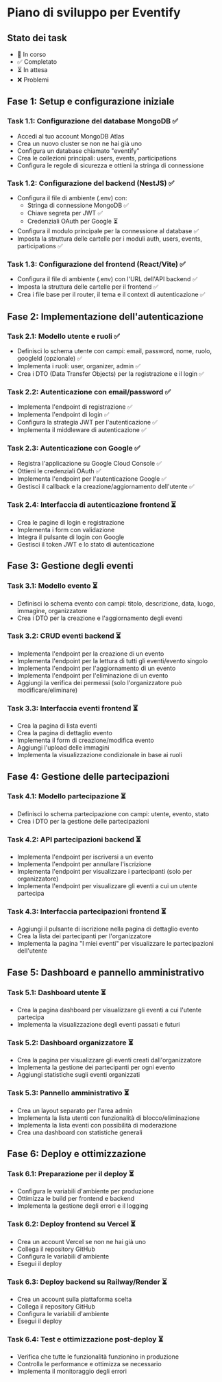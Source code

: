 # Piano di sviluppo per Eventify

## Stato dei task
- 🔄 In corso
- ✅ Completato
- ⏳ In attesa
- ❌ Problemi

## Fase 1: Setup e configurazione iniziale

### Task 1.1: Configurazione del database MongoDB ✅
- Accedi al tuo account MongoDB Atlas
- Crea un nuovo cluster se non ne hai già uno
- Configura un database chiamato "eventify"
- Crea le collezioni principali: users, events, participations
- Configura le regole di sicurezza e ottieni la stringa di connessione

### Task 1.2: Configurazione del backend (NestJS) ✅
- Configura il file di ambiente (.env) con:
  - Stringa di connessione MongoDB ✅
  - Chiave segreta per JWT ✅
  - Credenziali OAuth per Google ⏳
- Configura il modulo principale per la connessione al database ✅
- Imposta la struttura delle cartelle per i moduli auth, users, events, participations ✅

### Task 1.3: Configurazione del frontend (React/Vite) ✅
- Configura il file di ambiente (.env) con l'URL dell'API backend ✅
- Imposta la struttura delle cartelle per il frontend ✅
- Crea i file base per il router, il tema e il context di autenticazione ✅

## Fase 2: Implementazione dell'autenticazione

### Task 2.1: Modello utente e ruoli ✅
- Definisci lo schema utente con campi: email, password, nome, ruolo, googleId (opzionale) ✅
- Implementa i ruoli: user, organizer, admin ✅
- Crea i DTO (Data Transfer Objects) per la registrazione e il login ✅

### Task 2.2: Autenticazione con email/password ✅
- Implementa l'endpoint di registrazione ✅
- Implementa l'endpoint di login ✅
- Configura la strategia JWT per l'autenticazione ✅
- Implementa il middleware di autenticazione ✅

### Task 2.3: Autenticazione con Google ✅
- Registra l'applicazione su Google Cloud Console ✅
- Ottieni le credenziali OAuth ✅
- Implementa l'endpoint per l'autenticazione Google ✅
- Gestisci il callback e la creazione/aggiornamento dell'utente ✅

### Task 2.4: Interfaccia di autenticazione frontend ⏳
- Crea le pagine di login e registrazione
- Implementa i form con validazione
- Integra il pulsante di login con Google
- Gestisci il token JWT e lo stato di autenticazione

## Fase 3: Gestione degli eventi

### Task 3.1: Modello evento ⏳
- Definisci lo schema evento con campi: titolo, descrizione, data, luogo, immagine, organizzatore
- Crea i DTO per la creazione e l'aggiornamento degli eventi

### Task 3.2: CRUD eventi backend ⏳
- Implementa l'endpoint per la creazione di un evento
- Implementa l'endpoint per la lettura di tutti gli eventi/evento singolo
- Implementa l'endpoint per l'aggiornamento di un evento
- Implementa l'endpoint per l'eliminazione di un evento
- Aggiungi la verifica dei permessi (solo l'organizzatore può modificare/eliminare)

### Task 3.3: Interfaccia eventi frontend ⏳
- Crea la pagina di lista eventi
- Crea la pagina di dettaglio evento
- Implementa il form di creazione/modifica evento
- Aggiungi l'upload delle immagini
- Implementa la visualizzazione condizionale in base ai ruoli

## Fase 4: Gestione delle partecipazioni

### Task 4.1: Modello partecipazione ⏳
- Definisci lo schema partecipazione con campi: utente, evento, stato
- Crea i DTO per la gestione delle partecipazioni

### Task 4.2: API partecipazioni backend ⏳
- Implementa l'endpoint per iscriversi a un evento
- Implementa l'endpoint per annullare l'iscrizione
- Implementa l'endpoint per visualizzare i partecipanti (solo per organizzatore)
- Implementa l'endpoint per visualizzare gli eventi a cui un utente partecipa

### Task 4.3: Interfaccia partecipazioni frontend ⏳
- Aggiungi il pulsante di iscrizione nella pagina di dettaglio evento
- Crea la lista dei partecipanti per l'organizzatore
- Implementa la pagina "I miei eventi" per visualizzare le partecipazioni dell'utente

## Fase 5: Dashboard e pannello amministrativo

### Task 5.1: Dashboard utente ⏳
- Crea la pagina dashboard per visualizzare gli eventi a cui l'utente partecipa
- Implementa la visualizzazione degli eventi passati e futuri

### Task 5.2: Dashboard organizzatore ⏳
- Crea la pagina per visualizzare gli eventi creati dall'organizzatore
- Implementa la gestione dei partecipanti per ogni evento
- Aggiungi statistiche sugli eventi organizzati

### Task 5.3: Pannello amministrativo ⏳
- Crea un layout separato per l'area admin
- Implementa la lista utenti con funzionalità di blocco/eliminazione
- Implementa la lista eventi con possibilità di moderazione
- Crea una dashboard con statistiche generali

## Fase 6: Deploy e ottimizzazione

### Task 6.1: Preparazione per il deploy ⏳
- Configura le variabili d'ambiente per produzione
- Ottimizza le build per frontend e backend
- Implementa la gestione degli errori e il logging

### Task 6.2: Deploy frontend su Vercel ⏳
- Crea un account Vercel se non ne hai già uno
- Collega il repository GitHub
- Configura le variabili d'ambiente
- Esegui il deploy

### Task 6.3: Deploy backend su Railway/Render ⏳
- Crea un account sulla piattaforma scelta
- Collega il repository GitHub
- Configura le variabili d'ambiente
- Esegui il deploy

### Task 6.4: Test e ottimizzazione post-deploy ⏳
- Verifica che tutte le funzionalità funzionino in produzione
- Controlla le performance e ottimizza se necessario
- Implementa il monitoraggio degli errori
